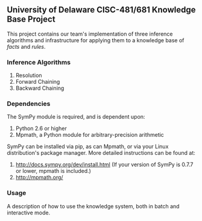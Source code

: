 ## University of Delaware CISC-481/681 Knowledge Base Project
This project contains our team's implementation of three inference algorithms and infrastructure for applying them to a knowledge base of *facts* and *rules*.

### Inference Algorithms
1. Resolution
2. Forward Chaining
3. Backward Chaining

### Dependencies
The SymPy module is required, and is dependent upon:
1. Python 2.6 or higher
2. Mpmath, a Python module for arbitrary-precision arithmetic

SymPy can be installed via pip, as can Mpmath, or via your Linux distribution's package manager. More detailed instructions can be found at:
1. http://docs.sympy.org/dev/install.html (If your version of SymPy is 0.7.7 or lower, mpmath is included.)
2. http://mpmath.org/

### Usage
A description of how to use the knowledge system, both in batch and interactive mode. 
